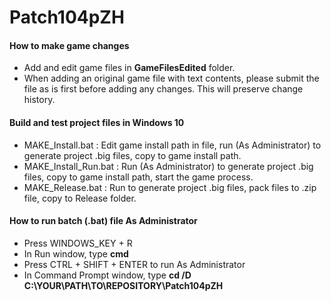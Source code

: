 # Patch104pZH

#### How to make game changes
* Add and edit game files in **GameFilesEdited** folder.
* When adding an original game file with text contents, please submit the file as is first before adding any changes. This will preserve change history.

#### Build and test project files in Windows 10
* MAKE_Install.bat : Edit game install path in file, run (As Administrator) to generate project .big files, copy to game install path.
* MAKE_Install_Run.bat : Run (As Administrator) to generate project .big files, copy to game install path, start the game process.
* MAKE_Release.bat : Run to generate project .big files, pack files to .zip file, copy to Release folder.

#### How to run batch (.bat) file As Administrator
* Press WINDOWS_KEY + R
* In Run window, type **cmd**
* Press CTRL + SHIFT + ENTER to run As Administrator
* In Command Prompt window, type **cd /D C:\YOUR\PATH\TO\REPOSITORY\Patch104pZH**
